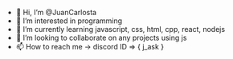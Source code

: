 - 👋 Hi, I’m @JuanCarlosta
- 👀 I’m interested in programming
- 🌱 I’m currently learning javascript, css, html, cpp, react, nodejs
- 💞️ I’m looking to collaborate on any projects using js
- 📫 How to reach me -> discord ID => { j_ask }

<!---
JuanCarlosta/JuanCarlosta is a ✨ special ✨ repository because its `README.md` (this file) appears on your GitHub profile.
You can click the Preview link to take a look at your changes.
--->
